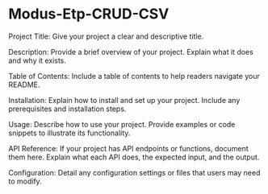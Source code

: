 # Modus-Etp-CRUD-CSV


Project Title: Give your project a clear and descriptive title.

Description: Provide a brief overview of your project. Explain what it does and why it exists.

Table of Contents: Include a table of contents to help readers navigate your README.

Installation: Explain how to install and set up your project. Include any prerequisites and installation steps.

Usage: Describe how to use your project. Provide examples or code snippets to illustrate its functionality.

API Reference: If your project has API endpoints or functions, document them here. Explain what each API does, the expected input, and the output.

Configuration: Detail any configuration settings or files that users may need to modify.


